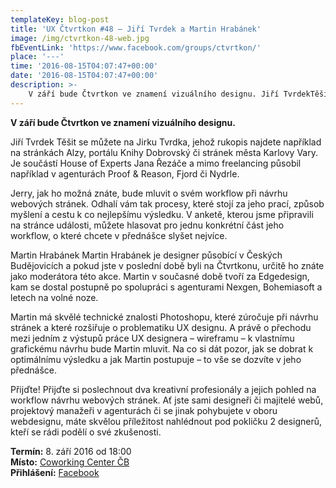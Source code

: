 ```yaml
---
templateKey: blog-post
title: 'UX Čtvrtkon #48 – Jiří Tvrdek a Martin Hrabánek'
image: /img/ctvrtkon-48-web.jpg
fbEventLink: 'https://www.facebook.com/groups/ctvrtkon/'
place: '---'
time: '2016-08-15T04:07:47+00:00'
date: '2016-08-15T04:07:47+00:00'
description: >-
    V září bude Čtvrtkon ve znamení vizuálního designu. Jiří TvrdekTěšit se můžete na Jirku Tvrdka, jehož rukopis najdete například na stránkách Alzy, portálu Knihy Dobrovský či stránek...
---
```

[](http://ctvrtkon.cz/wp-content/uploads/ctvrtkon-48-web.jpg)

**V září bude Čtvrtkon ve znamení vizuálního designu.**

Jiří Tvrdek Těšit se můžete na Jirku Tvrdka, jehož rukopis najdete například na stránkách Alzy, portálu Knihy Dobrovský či stránek města Karlovy Vary. Je součástí House of Experts Jana Řezáče a mimo freelancing působil například v agenturách Proof & Reason, Fjord či Nydrle.

Jerry, jak ho možná znáte, bude mluvit o svém workflow při návrhu webových stránek. Odhalí vám tak procesy, které stojí za jeho prací, způsob myšlení a cestu k co nejlepšímu výsledku. V anketě, kterou jsme připravili na stránce události, můžete hlasovat pro jednu konkrétní část jeho workflow, o které chcete v přednášce slyšet nejvíce.

Martin Hrabánek Martin Hrabánek je designer působící v Českých Budějovicích a pokud jste v poslední době byli na Čtvrtkonu, určitě ho znáte jako moderátora této akce. Martin v současné době tvoří za Edgedesign, kam se dostal postupně po spolupráci s agenturami Nexgen, Bohemiasoft a letech na volné noze.

Martin má skvělé technické znalosti Photoshopu, které zúročuje při návrhu stránek a které rozšiřuje o problematiku UX designu. A právě o přechodu mezi jedním z výstupů práce UX designera – wireframu – k vlastnímu grafickému návrhu bude Martin mluvit. Na co si dát pozor, jak se dobrat k optimálnímu výsledku a jak Martin postupuje – to vše se dozvíte v jeho přednášce.

Přijďte! Přijďte si poslechnout dva kreativní profesionály a jejich pohled na workflow návrhu webových stránek. Ať jste sami designeři či majitelé webů, projektový manažeři v agenturách či se jinak pohybujete v oboru webdesignu, máte skvělou příležitost nahlédnout pod pokličku 2 designerů, kteří se rádi podělí o své zkušenosti.

**Termín:** 8. září 2016 od 18:00  
**Místo:** [Coworking Center ČB](http://www.coworkingcb.cz/)  
**Přihlášení:** [Facebook](https://www.facebook.com/events/726170587521489/)